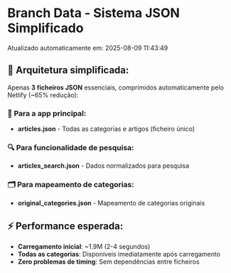 # Branch Data - Sistema JSON Simplificado
Atualizado automaticamente em: 2025-08-09 11:43:49

## 🎯 Arquitetura simplificada:
Apenas **3 ficheiros JSON** essenciais, comprimidos automaticamente pelo Netlify (~65% redução):

### 📱 Para a app principal:
- **articles.json** - Todas as categorias e artigos (ficheiro único)

### 🔍 Para funcionalidade de pesquisa:
- **articles_search.json** - Dados normalizados para pesquisa

### 🗂️ Para mapeamento de categorias:
- **original_categories.json** - Mapeamento de categorias originais

## ⚡ Performance esperada:
- **Carregamento inicial**: ~1.9M (2-4 segundos)
- **Todas as categorias**: Disponíveis imediatamente após carregamento
- **Zero problemas de timing**: Sem dependências entre ficheiros

